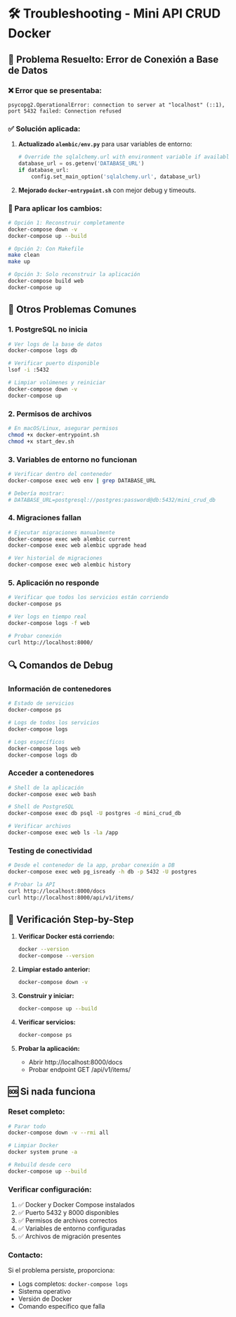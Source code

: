 # 🛠️ Troubleshooting - Mini API CRUD Docker

## 🔧 Problema Resuelto: Error de Conexión a Base de Datos

### ❌ Error que se presentaba:
```
psycopg2.OperationalError: connection to server at "localhost" (::1), port 5432 failed: Connection refused
```

### ✅ Solución aplicada:

1. **Actualizado `alembic/env.py`** para usar variables de entorno:
   ```python
   # Override the sqlalchemy.url with environment variable if available
   database_url = os.getenv('DATABASE_URL')
   if database_url:
       config.set_main_option('sqlalchemy.url', database_url)
   ```

2. **Mejorado `docker-entrypoint.sh`** con mejor debug y timeouts.

### 🚀 Para aplicar los cambios:

```bash
# Opción 1: Reconstruir completamente
docker-compose down -v
docker-compose up --build

# Opción 2: Con Makefile
make clean
make up

# Opción 3: Solo reconstruir la aplicación
docker-compose build web
docker-compose up
```

## 🐛 Otros Problemas Comunes

### 1. PostgreSQL no inicia
```bash
# Ver logs de la base de datos
docker-compose logs db

# Verificar puerto disponible
lsof -i :5432

# Limpiar volúmenes y reiniciar
docker-compose down -v
docker-compose up
```

### 2. Permisos de archivos
```bash
# En macOS/Linux, asegurar permisos
chmod +x docker-entrypoint.sh
chmod +x start_dev.sh
```

### 3. Variables de entorno no funcionan
```bash
# Verificar dentro del contenedor
docker-compose exec web env | grep DATABASE_URL

# Debería mostrar:
# DATABASE_URL=postgresql://postgres:password@db:5432/mini_crud_db
```

### 4. Migraciones fallan
```bash
# Ejecutar migraciones manualmente
docker-compose exec web alembic current
docker-compose exec web alembic upgrade head

# Ver historial de migraciones
docker-compose exec web alembic history
```

### 5. Aplicación no responde
```bash
# Verificar que todos los servicios están corriendo
docker-compose ps

# Ver logs en tiempo real
docker-compose logs -f web

# Probar conexión
curl http://localhost:8000/
```

## 🔍 Comandos de Debug

### Información de contenedores
```bash
# Estado de servicios
docker-compose ps

# Logs de todos los servicios
docker-compose logs

# Logs específicos
docker-compose logs web
docker-compose logs db
```

### Acceder a contenedores
```bash
# Shell de la aplicación
docker-compose exec web bash

# Shell de PostgreSQL
docker-compose exec db psql -U postgres -d mini_crud_db

# Verificar archivos
docker-compose exec web ls -la /app
```

### Testing de conectividad
```bash
# Desde el contenedor de la app, probar conexión a DB
docker-compose exec web pg_isready -h db -p 5432 -U postgres

# Probar la API
curl http://localhost:8000/docs
curl http://localhost:8000/api/v1/items/
```

## 📝 Verificación Step-by-Step

1. **Verificar Docker está corriendo:**
   ```bash
   docker --version
   docker-compose --version
   ```

2. **Limpiar estado anterior:**
   ```bash
   docker-compose down -v
   ```

3. **Construir y iniciar:**
   ```bash
   docker-compose up --build
   ```

4. **Verificar servicios:**
   ```bash
   docker-compose ps
   ```

5. **Probar la aplicación:**
   - Abrir http://localhost:8000/docs
   - Probar endpoint GET /api/v1/items/

## 🆘 Si nada funciona

### Reset completo:
```bash
# Parar todo
docker-compose down -v --rmi all

# Limpiar Docker
docker system prune -a

# Rebuild desde cero
docker-compose up --build
```

### Verificar configuración:
1. ✅ Docker y Docker Compose instalados
2. ✅ Puerto 5432 y 8000 disponibles
3. ✅ Permisos de archivos correctos
4. ✅ Variables de entorno configuradas
5. ✅ Archivos de migración presentes

### Contacto:
Si el problema persiste, proporciona:
- Logs completos: `docker-compose logs`
- Sistema operativo
- Versión de Docker
- Comando específico que falla

